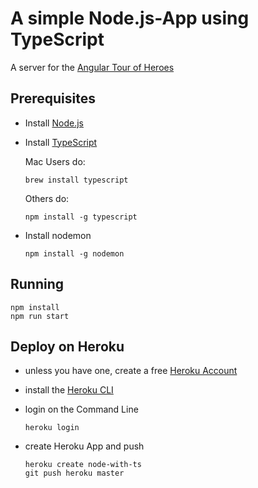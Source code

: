 # A simple Node.js-App using TypeScript

A server for the [Angular Tour of Heroes](https://angular.io/tutorial)

## Prerequisites

- Install [Node.js](https://nodejs.org/en/download/)
- Install [TypeScript](https://www.typescriptlang.org/index.html#download-links)

  Mac Users do:

  ```
  brew install typescript
  ```

  Others do:

  ```
  npm install -g typescript
  ```

- Install nodemon

  ```
  npm install -g nodemon
  ```

## Running

```
npm install
npm run start
```

## Deploy on Heroku

- unless you have one, create a free [Heroku Account](https://signup.heroku.com/dc)
- install the [Heroku CLI](https://devcenter.heroku.com/articles/getting-started-with-nodejs#set-up)
- login on the Command Line

  ```
  heroku login
  ```

- create Heroku App and push

  ```
  heroku create node-with-ts
  git push heroku master
  ```
